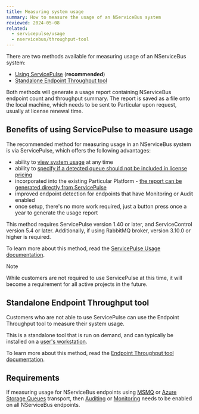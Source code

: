 ```yaml
---
title: Measuring system usage
summary: How to measure the usage of an NServiceBus system
reviewed: 2024-05-08
related:
  - servicepulse/usage
  - nservicebus/throughput-tool
---
```


There are two methods available for measuring usage of an NServiceBus system:

- [Using ServicePulse](#benefits-of-using-servicepulse-to-measure-usage) (**recommended**)
- [Standalone Endpoint Throughput tool](#standalone-endpoint-throughput-tool)

Both methods will generate a usage report containing NServiceBus endpoint count and throughput summary. The report is saved as a file onto the local machine, which needs to be sent to Particular upon request, usually at license renewal time.

## Benefits of using ServicePulse to measure usage

The recommended method for measuring usage in an NServiceBus system is via ServicePulse, which offers the following advantages:

- ability to [view system usage](/servicepulse/usage.md#viewing-usage-summary) at any time
- ability to [specify if a detected queue should not be included in license pricing](/servicepulse/usage.md#setting-an-endpoint-type)
- incorporated into the existing Particular Platform - [the report can be generated directly from ServicePulse](/servicepulse/usage.md#download-a-usage-report)
- improved endpoint detection for endpoints that have Monitoring or Audit enabled
- once setup, there's no more work required, just a button press once a year to generate the usage report

This method requires ServicePulse version 1.40 or later, and ServiceControl version 5.4 or later. Additionally, if using RabbitMQ broker, version 3.10.0 or higher is required.

To learn more about this method, read the [ServicePulse Usage documentation](/servicepulse/usage.md).

> [!NOTE]
> While customers are not required to use ServicePulse at this time, it will become a requirement for all active projects in the future.

## Standalone Endpoint Throughput tool

Customers who are not able to use ServicePulse can use the Endpoint Throughput tool to measure their system usage.

This is a standalone tool that is run on demand, and can typically be installed on a [user's workstation](/nservicebus/throughput-tool/faq.md#does-the-tool-need-to-run-on-my-production-server).

To learn more about this method, read the [Endpoint Throughput tool documentation](./../throughput-tool).

## Requirements

If measuring usage for NServiceBus endpoints using [MSMQ](/transports/msmq/) or [Azure Storage Queues](/transports/azure-storage-queues/) transport, then [Auditing](./../operations/auditing.md) or [Monitoring](./../../monitoring/metrics) needs to be enabled on all NServiceBus endpoints.
